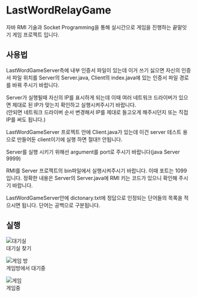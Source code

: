 # LastWordRelayGame

자바 RMI 기술과 Socket Programming을 통해 실시간으로 게임을 진행하는 끝말잇기 게임 프로젝트 입니다.


## 사용법
LastWordGameServer측에 내부 인증서 파일이 있는데 이거 쓰기 싫으면 자신의 인증서 파일 위치를 Server의 Server.java, Client의 index.java에 있는 인증서 파일 경로를 바꿔 주시기 바랍니다.   

Server가 실행될때 자신의 IP를 표시하게 되는데 이때 여러 네트워크 드라이버가 있으면 제대로 된 IP가 맞는지 확인하고 실행시켜주시기 바랍니다.   
(안되면 네트워크 드라이버 순서 변경해서 IP를 제대로 들고오게 해주시던지 또는 직접 IP를 써도 됩니다.)

LastWordGameServer 프로젝트 안에 Client.java가 있는데 이건 server 테스트 용으로 만들어둔 client이기에 실행 하면 절대!! 안됩니다.   

Server를 실행 시키기 위해선 argument를 port로 주시기 바랍니다(java Server 9999)   

RMI를 Server 프로젝트의 bin파일에서 실행시켜주시기 바랍니다. 이때 포트는 1099입니다. 정확한 내용은 Server의 Server.java에 RMI 키는 코드가 있으니 확인해 주시기 바랍니다. 

LastWordGameServer안에 dictonary.txt에 정답으로 인정되는 단어들의 목록을 적으시면 됩니다. 단어는 공백으로 구분됩니다.

## 실행

![대기실](https://user-images.githubusercontent.com/25100166/106236961-3108f900-6241-11eb-8e17-b6941410a1f0.png)   
대기실 찾기

![게임 방](https://user-images.githubusercontent.com/25100166/106236959-30706280-6241-11eb-9488-d6840d3ce906.png)   
게임방에서 대기중

![게임](https://user-images.githubusercontent.com/25100166/106236957-2f3f3580-6241-11eb-82ed-198b1be2d697.png)   
게임중 
